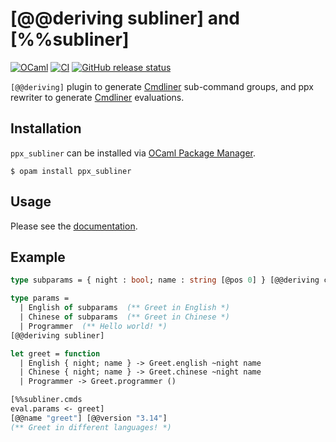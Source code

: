 # [@@deriving subliner] and [%%subliner]
[![OCaml](https://img.shields.io/badge/-OCaml-EC6813?logo=ocaml&labelColor=grey)](#)
[![CI](https://github.com/bn-d/ppx_subliner/actions/workflows/build.yml/badge.svg?branch=master)](https://github.com/bn-d/ppx_subliner/actions/workflows/build.yml)
[![GitHub release status](https://img.shields.io/github/v/release/bn-d/ppx_subliner)](https://github.com/bn-d/ppx_subliner/releases)

`[@@deriving]` plugin to generate [Cmdliner](cmdliner) sub-command groups, and ppx rewriter to generate [Cmdliner](cmdliner) evaluations.

## Installation

`ppx_subliner` can be installed via [OCaml Package Manager](https://opam.ocaml.org/packages/ppx_subliner/).

```console
$ opam install ppx_subliner
```

## Usage
Please see the [documentation](https://boni.ng/ppx_subliner/ppx_subliner/index.html).

[cmdliner]: https://github.com/dbuenzli/cmdliner

## Example

```ocaml
type subparams = { night : bool; name : string [@pos 0] } [@@deriving cmdliner]

type params =
  | English of subparams  (** Greet in English *)
  | Chinese of subparams  (** Greet in Chinese *)
  | Programmer  (** Hello world! *)
[@@deriving subliner]

let greet = function
  | English { night; name } -> Greet.english ~night name
  | Chinese { night; name } -> Greet.chinese ~night name
  | Programmer -> Greet.programmer ()

[%%subliner.cmds
eval.params <- greet]
[@@name "greet"] [@@version "3.14"]
(** Greet in different languages! *)
```
